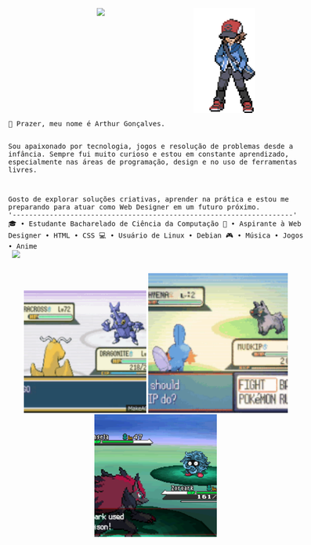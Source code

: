 <div align="center">
  <img src="https://github.com/agcs7/agcs7/blob/main/assets/pokemon-pokemon-gen5.gif" width="25%" align="right" />
  <img src="https://readme-typing-svg.herokuapp.com?font=Fira+Code&pause=1000&color=8A78F7&center=true&repeat=false&width=435&lines=Ol%C3%A1%2C+tudo+bem%3F" width="70%" />
  <div style="display: inline-block; text-align: left;">
    <pre>
👋 Prazer, meu nome é Arthur Gonçalves.

Sou apaixonado por tecnologia, jogos e resolução de problemas desde a infância.
Sempre fui muito curioso e estou em constante aprendizado, especialmente nas
áreas de programação, design e no uso de ferramentas livres.

Gosto de explorar soluções criativas, aprender na prática e estou me preparando
para atuar como Web Designer em um futuro próximo.
'--------------------------------------------------------------------'
    🎓 • Estudante Bacharelado de Ciência da Computação
    💼 • Aspirante à Web Designer • HTML • CSS
    💻 • Usuário de Linux • Debian
    🎮 • Música • Jogos • Anime
    <br>
[![](https://img.shields.io/badge/linkedin-0a66c2)](https://www.linkedin.com/in/arthurgcs7/)
    </pre>
   <div style="text-align: center;">
  <img src="https://github.com/agcs7/agcs7/blob/main/assets/pokemon-fire-red.gif" width="250" height="250" style="object-fit: cover;"/>
  <img src="https://github.com/agcs7/agcs7/blob/main/assets/pokemon-emerald-nintendo.gif" width="285" height="285" style="object-fit: cover;"/>
  <img src="https://github.com/agcs7/agcs7/blob/main/assets/bw-battle.gif" width="250" height="250" style="object-fit: cover;"/>
</div>
  </div>
</div>
